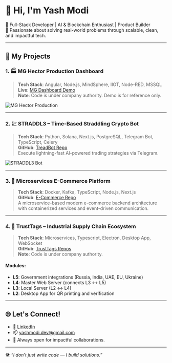 # 👋 Hi, I'm Yash Modi

🚀 Full-Stack Developer | AI & Blockchain Enthusiast | Product Builder  
🔧 Passionate about solving real-world problems through scalable, clean, and impactful tech.

---

## 📂 My Projects

### 1. 🏭 MG Hector Production Dashboard  
> **Tech Stack**: Angular, Node.js, MindSphere, IIOT, Node-RED, MSSQL  
> **Live**: [MG Dashboard Demo](https://angular-mm.web.app/login)  
> **Note**: Code is under company authority. Demo is for reference only.  

![MG Hector Production](./cf3be5f3-b2f0-4bd0-938b-944643ff1e4b.png)

---

### 2. 💹 STRADDL3 – Time-Based Straddling Crypto Bot  
> **Tech Stack**: Python, Solana, Next.js, PostgreSQL, Telegram Bot, TypeScript, Celery  
> **GitHub**: [TreadBot Repo](https://github.com/yashsm01/TreadBot)  
> Execute lightning-fast AI-powered trading strategies via Telegram.

![STRADDL3 Bot](./0d12c141-4306-499f-a058-b2f10e988bf4.png)

---

### 3. 🛒 Microservices E-Commerce Platform  
> **Tech Stack**: Docker, Kafka, TypeScript, Node.js, Next.js  
> **GitHub**: [E-Commerce Repo](https://github.com/Microservices2102/E-Commerce)  
A microservice-based modern e-commerce backend architecture with containerized services and event-driven communication.

---

### 4. 🔗 TrustTags – Industrial Supply Chain Ecosystem  
> **Tech Stack**: Microservices, Typescript, Electron, Desktop App, WebSocket  
> **GitHub**: [TrustTags Repos](https://github.com/orgs/Microservices2102/repositories)  
> **Note**: Code is under company authority.

#### Modules:
- **L5**: Government integrations (Russia, India, UAE, EU, Ukraine)
- **L4**: Master Web Server (connects L3 ↔ L5)
- **L3**: Local Server (L2 ↔ L4)
- **L2**: Desktop App for QR printing and verification

---

## 🌐 Let's Connect!

- 🔗 [LinkedIn](https://linkedin.com/in/yashmodi01)  
- 📫 yashmodi.dev@gmail.com  
- 💼 Always open for impactful collaborations.

---

🛠️ *“I don’t just write code — I build solutions.”*
